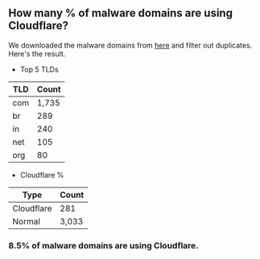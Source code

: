 ## How many % of malware domains are using Cloudflare?


We downloaded the malware domains from [here](https://urlhaus.abuse.ch) and filter out duplicates.
Here's the result.


[//]: # (start replacement)


- Top 5 TLDs

| TLD | Count |
| --- | --- |
| com | 1,735 |
| br | 289 |
| in | 240 |
| net | 105 |
| org | 80 |


- Cloudflare %

| Type | Count |
| --- | --- |
| Cloudflare | 281 |
| Normal | 3,033 |


### 8.5% of malware domains are using Cloudflare.